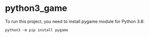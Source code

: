 # python3_game

To run this project, you need to install pygame module for Python 3.8:
```
python3 -m pip install pygame
```
